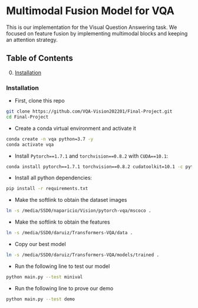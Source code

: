# Multimodal Fusion Model for VQA
This is our implementation for the Visual Question Answering task. We focused on feature fusion by implementing multimodal blocks and keeping an attention strategy. 

## Table of Contents
0. [Installation](#Installation)

### Installation
- First, clone this repo
```bash
git clone https://github.com/VQA-Vision202201/Final-Project.git
cd Final-Project
```

- Create a conda virtual environment and activate it
```bash
conda create -n vqa python=3.7 -y
conda activate vqa
```

- Install `Pytorch==1.7.1` and `torchvision==0.8.2` with `CUDA==10.1`:
```bash
conda install pytorch==1.7.1 torchvision==0.8.2 cudatoolkit=10.1 -c pytorch
```

- Install all python dependencies:
```bash
pip install -r requirements.txt
```

- Make the softlink to obtain the dataset images
```bash
ln -s /media/SSD0/naparicio/Vision/pytorch-vqa/mscoco .
```

- Make the softlink to obtain the features
```bash
ln -s /media/SSD0/daruiz/Transformers-VQA/data .
```

- Copy our best model
```bash
ln -s /media/SSD0/daruiz/Transformers-VQA/models/trained .
```

- Run the following line to test our model
```bash
python main.py --test minival 
```

- Run the following line to prove our demo
```bash
python main.py --test demo 
```
